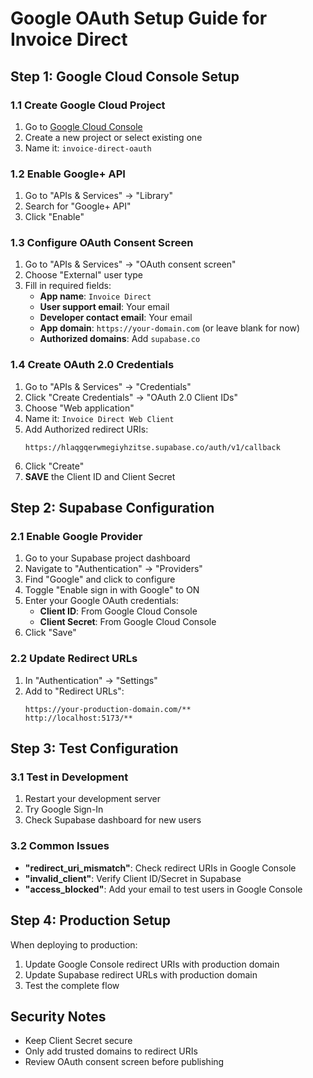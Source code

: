# Google OAuth Setup Guide for Invoice Direct

## Step 1: Google Cloud Console Setup

### 1.1 Create Google Cloud Project
1. Go to [Google Cloud Console](https://console.cloud.google.com/)
2. Create a new project or select existing one
3. Name it: `invoice-direct-oauth`

### 1.2 Enable Google+ API
1. Go to "APIs & Services" → "Library"
2. Search for "Google+ API"
3. Click "Enable"

### 1.3 Configure OAuth Consent Screen
1. Go to "APIs & Services" → "OAuth consent screen"
2. Choose "External" user type
3. Fill in required fields:
   - **App name**: `Invoice Direct`
   - **User support email**: Your email
   - **Developer contact email**: Your email
   - **App domain**: `https://your-domain.com` (or leave blank for now)
   - **Authorized domains**: Add `supabase.co`

### 1.4 Create OAuth 2.0 Credentials
1. Go to "APIs & Services" → "Credentials"
2. Click "Create Credentials" → "OAuth 2.0 Client IDs"
3. Choose "Web application"
4. Name it: `Invoice Direct Web Client`
5. Add Authorized redirect URIs:
   ```
   https://hlaqgqerwmegiyhzitse.supabase.co/auth/v1/callback
   ```
6. Click "Create"
7. **SAVE** the Client ID and Client Secret

## Step 2: Supabase Configuration

### 2.1 Enable Google Provider
1. Go to your Supabase project dashboard
2. Navigate to "Authentication" → "Providers"
3. Find "Google" and click to configure
4. Toggle "Enable sign in with Google" to ON
5. Enter your Google OAuth credentials:
   - **Client ID**: From Google Cloud Console
   - **Client Secret**: From Google Cloud Console
6. Click "Save"

### 2.2 Update Redirect URLs
1. In "Authentication" → "Settings"
2. Add to "Redirect URLs":
   ```
   https://your-production-domain.com/**
   http://localhost:5173/**
   ```

## Step 3: Test Configuration

### 3.1 Test in Development
1. Restart your development server
2. Try Google Sign-In
3. Check Supabase dashboard for new users

### 3.2 Common Issues
- **"redirect_uri_mismatch"**: Check redirect URIs in Google Console
- **"invalid_client"**: Verify Client ID/Secret in Supabase
- **"access_blocked"**: Add your email to test users in Google Console

## Step 4: Production Setup

When deploying to production:
1. Update Google Console redirect URIs with production domain
2. Update Supabase redirect URLs with production domain
3. Test the complete flow

## Security Notes
- Keep Client Secret secure
- Only add trusted domains to redirect URIs
- Review OAuth consent screen before publishing